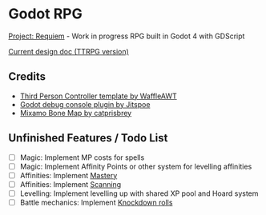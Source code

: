 # Godot RPG

[Project: Requiem](https://docs.google.com/document/d/1ciNLXNb76iGfoPWgEIhHHFKyTaYyUXYv_RmkQ1yvwhU/edit?usp=sharing) - Work in progress RPG built in Godot 4 with GDScript

[Current design doc (TTRPG version)](https://btarg.github.io/requiem-vault/)

## Credits

- [Third Person Controller template by WaffleAWT](https://github.com/WaffleAWT/Godot-4.3-Third-Person-Controller)
- [Godot debug console plugin by Jitspoe](https://github.com/jitspoe/godot-console)
- [Mixamo Bone Map by catprisbrey](https://github.com/catprisbrey/Godot4-OpenAnimationLibraries/blob/main/BoneMaps/Mixamo%20BoneMap.tres)

## Unfinished Features / Todo List

- [ ] Magic: Implement MP costs for spells
- [ ] Magic: Implement Affinity Points or other system for levelling affinities
- [ ] Affinities: Implement [Mastery](https://btarg.github.io/requiem-vault/Players/Concepts/Mechanics/Magic/Mastery)
- [ ] Affinities: Implement [Scanning](https://btarg.github.io/requiem-vault/Players/Concepts/Mechanics/Elements-and-Affinities/Scanning)
- [ ] Levelling: Implement levelling up with shared XP pool and Hoard system
- [ ] Battle mechanics: Implement [Knockdown rolls](https://btarg.github.io/requiem-vault/Players/Concepts/Mechanics/Critical-Hits-and-Knockdowns)
